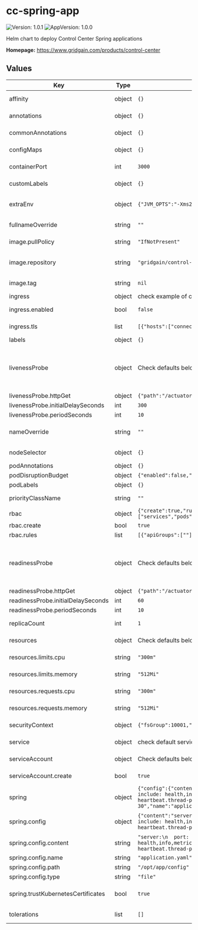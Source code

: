 # cc-spring-app

![Version: 1.0.1](https://img.shields.io/badge/Version-1.0.1-informational?style=flat-square) ![AppVersion: 1.0.0](https://img.shields.io/badge/AppVersion-1.0.0-informational?style=flat-square)

Helm chart to deploy Control Center Spring applications

**Homepage:** <https://www.gridgain.com/products/control-center>

## Values

| Key | Type | Default | Description |
|-----|------|---------|-------------|
| affinity | object | `{}` | [Affinity](https://kubernetes.io/docs/concepts/configuration/assign-pod-node/#affinity-and-anti-affinity) for Control Center Spring application  pods assignment |
| annotations | object | `{}` | Annotations for Control Center Spring application resources |
| commonAnnotations | object | `{}` | Add annotations to all the deployed resources |
| configMaps | object | `{}` | Additional configuration to be injected as ConfigMap |
| containerPort | int | `3000` | Control Center Spring application container ports |
| customLabels | object | `{}` | Add labels to all the deployed resources. May be templated |
| extraEnv | object | `{"JVM_OPTS":"-Xms256m -Xmx480m"}` | Array with extra environment variables to add to Control Center Spring application  nodes |
| fullnameOverride | string | `""` | String to fully override common.names.fullname template |
| image.pullPolicy | string | `"IfNotPresent"` | Defaults to 'Always' if image tag is 'latest', else set to 'IfNotPresent' |
| image.repository | string | `"gridgain/control-center-cloud-connector"` | Control Center Spring application image repository, cloud-connector will be used by default |
| image.tag | string | `nil` | if not set appVersion field from Chart.yaml is used |
| ingress | object | check example of configuration in values.yaml | [Kubernetes Ingress](https://kubernetes.io/docs/concepts/services-networking/ingress/) configuration |
| ingress.enabled | bool | `false` | If true, Control Center Spring application Ingress will be created |
| ingress.tls | list | `[{"hosts":["connector.example.io"],"secretName":"connector.example.io-tls"}]` | Ingress TLS configuration secrets, secret must be manually created in the namespace |
| labels | object | `{}` | Map of labels |
| livenessProbe | object | Check defaults below | Configures (liveness probe)[https://kubernetes.io/docs/tasks/configure-pod-container/configure-liveness-readiness-startup-probes/#configure-probes] for Control Center Spring application container |
| livenessProbe.httpGet | object | `{"path":"/actuator/health","port":"http"}` | Path and port for probe |
| livenessProbe.initialDelaySeconds | int | `300` | Initial delay seconds for livenessProbe |
| livenessProbe.periodSeconds | int | `10` | Period seconds for livenessProbe |
| nameOverride | string | `""` | String to partially override common.names.fullname template (will maintain the release name) |
| nodeSelector | object | `{}` | [Node labels](https://kubernetes.io/docs/user-guide/node-selection/) for Control Center Spring application  pods assignment |
| podAnnotations | object | `{}` | Map of annotations to add to the pods |
| podDisruptionBudget | object | `{"enabled":false,"minAvailable":1}` | [Disruption Budget](https://kubernetes.io/docs/tasks/run-application/configure-pdb/) configuration |
| podLabels | object | `{}` | Map of labels to add to the pods |
| priorityClassName | string | `""` | Name of the [PriorityClass](https://kubernetes.io/docs/concepts/scheduling-eviction/pod-priority-preemption/#pod-priority) for Control Center Spring application  pods |
| rbac | object | `{"create":true,"rules":[{"apiGroups":[""],"resources":["services","pods","endpoints","configmaps"],"verbs":["get","list"]}]}` | [RBAC configuration](https://kubernetes.io/docs/reference/access-authn-authz/rbac/) for ServiceAccount |
| rbac.create | bool | `true` | Creates default Role and RoleBinding |
| rbac.rules | list | `[{"apiGroups":[""],"resources":["services","pods","endpoints","configmaps"],"verbs":["get","list"]}]` | Custom RBAC rules to be added |
| readinessProbe | object | Check defaults below | Configures (readiness probe)[https://kubernetes.io/docs/tasks/configure-pod-container/configure-liveness-readiness-startup-probes/#configure-probes] for Control Center Spring application container |
| readinessProbe.httpGet | object | `{"path":"/actuator/health","port":"http"}` | Path and port for probe |
| readinessProbe.initialDelaySeconds | int | `60` | Initial delay seconds for livenessProbe |
| readinessProbe.periodSeconds | int | `10` | Period seconds for livenessProbe |
| replicaCount | int | `1` | Number of Control Center Spring application replicas |
| resources | object | Check defaults below | Control Center Spring application  [resource](https://kubernetes.io/docs/user-guide/compute-resources/) requests and limits |
| resources.limits.cpu | string | `"300m"` | The cpu limit for the Control Center Spring application  containers |
| resources.limits.memory | string | `"512Mi"` | The memory limit for the Control Center Spring application  containers |
| resources.requests.cpu | string | `"300m"` | The requested cpu for the Control Center Spring application  containers |
| resources.requests.memory | string | `"512Mi"` | The requested memory for the Control Center Spring application  containers |
| securityContext | object | `{"fsGroup":10001,"runAsUser":10001}` | [Pod Security context](https://kubernetes.io/docs/tasks/configure-pod-container/security-context/) for Control Center Spring application  pods |
| service | object | check default services configuration in values.yaml | Default Control Center Spring application  service configuration |
| serviceAccount | object | Check defaults below | [Service account](https://kubernetes.io/docs/tasks/configure-pod-container/configure-service-account/) for Control Center Spring application to use |
| serviceAccount.create | bool | `true` | Enable creation of ServiceAccount for Control Center Spring application pod |
| spring | object | `{"config":{"content":"server:\n  port: 3000\n\nmanagement:\n  endpoints:\n    web:\n      exposure:\n        include: health,info,metrics,loggers\n\nconnector:\n  cc-uri: http://cc-backend.svc.cluster.local:3000\n  heartbeat.thread-pool-size: 30","name":"application.yaml","path":"/opt/app/config","type":"file"},"trustKubernetesCertificates":true}` | Spring configuration for Control Center Spring application |
| spring.config | object | `{"content":"server:\n  port: 3000\n\nmanagement:\n  endpoints:\n    web:\n      exposure:\n        include: health,info,metrics,loggers\n\nconnector:\n  cc-uri: http://cc-backend.svc.cluster.local:3000\n  heartbeat.thread-pool-size: 30","name":"application.yaml","path":"/opt/app/config","type":"file"}` | Customized config for Control Center Spring application. by default will be rendered to `/opt/app/config/application.yml` |
| spring.config.content | string | `"server:\n  port: 3000\n\nmanagement:\n  endpoints:\n    web:\n      exposure:\n        include: health,info,metrics,loggers\n\nconnector:\n  cc-uri: http://cc-backend.svc.cluster.local:3000\n  heartbeat.thread-pool-size: 30"` | Contents of config in YAML |
| spring.config.name | string | `"application.yaml"` | Name of the config |
| spring.config.path | string | `"/opt/app/config"` | Path of the config |
| spring.config.type | string | `"file"` | Currently supports only file |
| spring.trustKubernetesCertificates | bool | `true` | Ensures that Spring trusts Kubernetes certificate for use with service discovery, configuration, etc. |
| tolerations | list | `[]` | [Tolerations](https://kubernetes.io/docs/concepts/configuration/taint-and-toleration/) for Control Center Spring application  pods assignment |

